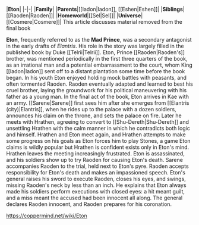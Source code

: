 |**Eton**|
|-|-|
|**Family**|
|**Parents**|[[Iadon\|Iadon]], [[Eshen\|Eshen]]|
|**Siblings**|[[Raoden\|Raoden]]|
|**Homeworld**|[[Sel\|Sel]]|
|**Universe**|[[Cosmere\|Cosmere]]|
This article discusses material removed from the final book

**Eton**, frequently referred to as the **Mad Prince**, was a secondary antagonist in the early drafts of *Elantris*. His role in the story was largely filled in the published book by Duke [[Telrii\|Telrii]].
Eton, Prince [[Raoden\|Raoden's]] brother, was mentioned periodically in the first three quarters of the book, as an irrational man and a potential embarrassment to the court, whom King [[Iadon\|Iadon]] sent off to a distant plantation some time before the book began. In his youth Eton enjoyed holding mock battles with peasants, and often tormented Raoden. Raoden eventually adapted and learned to best his cruel brother, laying the groundwork for his political maneuvering with his father as a young man.
In the final act of the book, Eton arrives in Kae with an army. [[Sarene\|Sarene]] first sees him after she emerges from [[Elantris (city)\|Elantris]], when he rides up to the palace with a dozen soldiers, announces his claim on the throne, and sets the palace on fire. Later he meets with Hrathen, agreeing to convert to [[Shu-Dereth\|Shu-Dereth]] and unsettling Hrathen with the calm manner in which he contradicts both logic and himself. Hrathen and Eton meet again, and Hrathen attempts to make some progress on his goals as Eton forces him to play Stones, a game Eton claims is wildly popular but Hrathen is confident exists only in Eton's mind. Hrathen leaves the meeting increasingly frustrated.
Eton is assassinated, and his soldiers show up to try Raoden for causing Eton's death. Sarene accompanies Raoden to the trial, held next to Eton's pyre. Raoden accepts responsibility for Eton's death and makes an impassioned speech. Eton's general raises his sword to execute Raoden, closes his eyes, and swings, missing Raoden's neck by less than an inch. He explains that Eton always made his soldiers perform executions with closed eyes: a hit meant guilt, and a miss meant the accused had been innocent all along. The general declares Raoden innocent, and Raoden prepares for his coronation.



https://coppermind.net/wiki/Eton